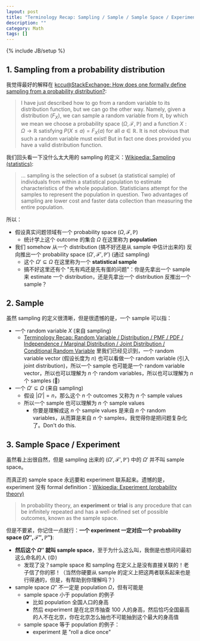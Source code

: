 ```yaml
---
layout: post
title: "Terminology Recap: Sampling / Sample / Sample Space / Experiment"
description: ""
category: Math
tags: []
---
```

{% include JB/setup %}

## 1. Sampling from a probability distribution

我觉得最好的解释在 [kccu@StackExchange: How does one formally define sampling from a probability distribution?](https://math.stackexchange.com/a/2336295):

> I have just described how to go from a random variable to its distribution function, but we can go the other way. Namely, given a distribution ($F_{X}$), we can sample a random variable from it, by which we mean we choose a probability space $(\Omega, \mathcal{F}, \mathbb{P})$ and a function $X:\Omega \to \mathbb{R}$ satisfying $P(X \leq a)=F_{X}(a)$ for all $a \in \mathbb{R}$. It is not obvious that such a random variable must exist! But in fact one does provided you have a valid distribution function.

我们回头看一下没什么太大用的 sampling 的定义：[Wikipedia: Sampling (statistics)](https://en.wikipedia.org/wiki/Sampling_(statistics)):

> ... sampling is the selection of a subset (a statistical sample) of individuals from within a statistical population to estimate characteristics of the whole population. Statisticians attempt for the samples to represent the population in question. Two advantages of sampling are lower cost and faster data collection than measuring the entire population.

所以：

- 假设真实问题领域有一个 probability space $(\Omega, \mathcal{F}, \mathbb{P})$
    - 统计学上这个 outcome 的集合 $\Omega$ 在这里称为 **population** 
- 我们 somehow 从一个 distribution (搞不好还是从 sample 中估计出来的) 反向推出一个 probability space $(\Omega', \mathcal{F}', \mathbb{P}')$ (通过 sampling)
    - 这个 $\Omega' \subseteq \Omega$ 在这里称为一个 **statistical sample**
    - 搞不好这里还有个 "先有鸡还是先有蛋的问题"：你是先拿出一个 sample 来 estimate 一个 distribution，还是先拿出一个 distribution 反推出一个 sample？

## 2. Sample

虽然 sampling 的定义很清晰，但是很遗憾的是，一个 sample 可以指：

- 一个 random variable $X$ (来自 sampling)
    - [Terminology Recap: Random Variable / Distribution / PMF / PDF / Independence / Marginal Distribution / Joint Distribution / Conditional Random Variable](http://localhost:4000/math/2019/02/26/random-variable) 里我们已经见识到，一个 random variable vector (假设长度为 $n$) 也可以看做一个 random variable (引入 joint distribution)，所以一个 sample 也可能是一个 random variable vector，所以也可以理解为 $n$ 个 random variables，所以也可以理解为 $n$ 个 samples (:anger:)
- 一个 $\Omega' \subseteq \Omega$ (来自 sampling)
    - 假设 $\vert \Omega' \vert = n$，那么这个 $n$ 个 outcomes 又称为 $n$ 个 sample values
    - 所以一个 sample 也可以理解为 $n$ 个 sample values
        - 你要是理解成这 $n$ 个 sample values 是来自 $n$ 个 random variables，从而算是来自 $n$ 个 samples，我觉得你是把问题复杂化了。Don't do this.

## 3. Sample Space / Experiment

虽然看上出很自然，但是 sampling 出来的 $(\Omega', \mathcal{F}', \mathbb{P}')$ 中的 $\Omega'$ 并不叫 sample space。

而真正的 sample space 永远要和 experiment 联系起来。遗憾的是，experiment 没有 formal definition：[Wikipedia: Experiment (probability theory)](https://en.wikipedia.org/wiki/Experiment_(probability_theory))

> In probability theory, an **experiment** or **trial** is any procedure that can be infinitely repeated and has a well-defined set of possible outcomes, known as the sample space.

但是不要紧，你记住一点就行：**一个 experiment 一定对应一个 probability space $(\Omega'', \mathcal{F}'', \mathbb{P}'')$**:

- **然后这个 $\Omega''$ 就叫 sample space**，至于为什么这么叫，我倒是也想问问最初这么命名的人 (:rage:)
    - 发现了没？sample space 和 sampling 在定义上是没有直接关联的！老子信了你的邪！（当然你硬要从 sample 的定义上把这两者联系起来也是行得通的，但是，有帮助到你理解吗？）
- sample space $\Omega''$ 不一定是 population $\Omega$，但有可能是
    - sample space 小于 population 的例子
        - 比如 population 全国人口的身高
        - 然后 experiment 是在北京市抽查 100 人的身高，然后恰巧全国最高的人不在北京，你在北京怎么抽也不可能抽到这个最大的身高值
    - sample space 等于 population 的例子：
        - experiment 是 "roll a dice once"

<!--
https://math.stackexchange.com/a/2336295

https://stats.stackexchange.com/questions/358342/what-the-relation-between-a-random-variable-and-a-sample-or-dataset-in-machine
-->